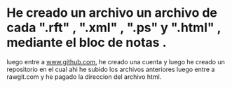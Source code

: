 # He creado un archivo un archivo de cada ".rft" , ".xml" , ".ps" y ".html" , mediante el bloc de notas .
luego entre a www.github.com, he creado una cuenta y luego he creado un repositorio en el cual ahi he subido los archivos anteriores 
luego entre a rawgit.com y he pagado la direccion del archivo html.
